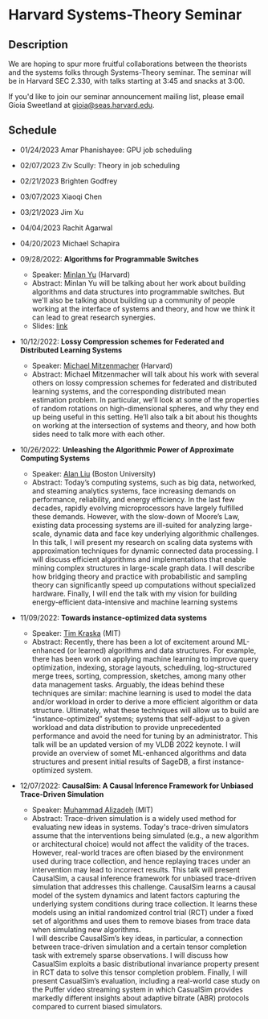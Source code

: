 # Harvard Systems-Theory Seminar

## Description
We are hoping to spur more fruitful collaborations between the theorists and the systems folks through Systems-Theory seminar. The seminar will be in Harvard SEC 2.330, with talks starting at 3:45 and snacks at 3:00.

If you'd like to join our seminar announcement mailing list, please email Gioia Sweetland at gioia@seas.harvard.edu.

## Schedule

- 01/24/2023 Amar Phanishayee: GPU job scheduling
- 02/07/2023 Ziv Scully: Theory in job scheduling
- 02/21/2023 Brighten Godfrey
- 03/07/2023 Xiaoqi Chen
- 03/21/2023 Jim Xu
- 04/04/2023 Rachit Agarwal
- 04/20/2023 Michael Schapira

- 09/28/2022: **Algorithms for Programmable Switches**
  * Speaker: [Minlan Yu](http://minlanyu.seas.harvard.edu/) (Harvard)
  * Abstract: Minlan Yu will be talking about her work about building algorithms and data structures into programmable switches.  But we'll also be talking about building up a community of people working at the interface of systems and theory, and how we think it can lead to great research synergies.  
  * Slides: [link](slides/theosys-22fall-1.pptx)
- 10/12/2022: **Lossy Compression schemes for Federated and Distributed Learning Systems**
  * Speaker: [Michael Mitzenmacher](https://www.eecs.harvard.edu/~michaelm/) (Harvard)
  * Abstract: Michael Mitzenmacher will talk about his work with several others on lossy compression schemes for federated and distributed learning systems, and the corresponding distributed mean estimation problem.  In particular, we’ll look at some of the properties of random rotations on high-dimensional spheres, and why they end up being useful in this setting. He’ll also talk a bit about his thoughts on working at the intersection of systems and theory, and how both sides need to talk more with each other.

- 10/26/2022: **Unleashing the Algorithmic Power of Approximate Computing Systems**
  * Speaker: [Alan Liu](https://zaoxing.github.io/) (Boston University)
  * Abstract: Today’s computing systems, such as big data, networked, and steaming analytics systems, face increasing demands on performance, reliability, and energy efficiency. In the last few decades, rapidly evolving microprocessors have largely fulfilled these demands. However, with the slow-down of Moore’s Law, existing data processing systems are ill-suited for analyzing large-scale, dynamic data and face key underlying algorithmic challenges.
In this talk, I will present my research on scaling data systems with approximation techniques for dynamic connected data processing. I will discuss efficient algorithms and implementations that enable mining complex structures in large-scale graph data. I will describe how bridging theory and practice with probabilistic and sampling theory can significantly speed up computations without specialized hardware. Finally, I will end the talk with my vision for building energy-efficient data-intensive and machine learning systems
 
- 11/09/2022: **Towards instance-optimized data systems**
  * Speaker: [Tim Kraska](https://people.csail.mit.edu/kraska/) (MIT)
  * Abstract: Recently, there has been a lot of excitement around ML-enhanced (or learned) algorithms and data structures. For example, there has been work on applying machine learning to improve query optimization, indexing, storage layouts, scheduling, log-structured merge trees, sorting, compression, sketches, among many other data management tasks. Arguably, the ideas behind these techniques are similar: machine learning is used to model the data and/or workload in order to derive a more efficient algorithm or data structure. Ultimately, what these techniques will allow us to build are “instance-optimized” systems; systems that self-adjust to a given workload and data distribution to provide unprecedented performance and avoid the need for tuning by an administrator.
This talk will be an updated version of my VLDB 2022 keynote. I will  provide an overview of somet ML-enhanced algorithms and data structures and present initial results of SageDB, a first instance-optimized system. 


- 12/07/2022: **CausalSim: A Causal Inference Framework for Unbiased Trace-Driven Simulation**
  * Speaker: [Muhammad Alizadeh](https://people.csail.mit.edu/alizadeh/) (MIT)
  * Abstract: Trace-driven simulation is a widely used method for evaluating new ideas in systems. Today's trace-driven simulators assume that the interventions being simulated (e.g., a new algorithm or architectural choice) would not affect the validity of the traces. However, real-world traces are often biased by the environment used during trace collection, and hence replaying traces under an intervention may lead to incorrect results. This talk will present CausalSim, a causal inference framework for unbiased trace-driven simulation that addresses this challenge. CausalSim learns a causal model of the system dynamics and latent factors capturing the underlying system conditions during trace collection. It learns these models using an initial randomized control trial (RCT) under a fixed set of algorithms and uses them to remove biases from trace data when simulating new algorithms.<br />I will describe CausalSim’s key ideas, in particular, a connection between trace-driven simulation and a certain tensor completion task with extremely sparse observations. I will discuss how CasualSim exploits a basic distributional invariance property present in RCT data to solve this tensor completion problem. Finally, I will present CasualSim’s evaluation, including a real-world case study on the Puffer video streaming system in which CasualSim provides markedly different insights about adaptive bitrate (ABR) protocols compared to current biased simulators.


